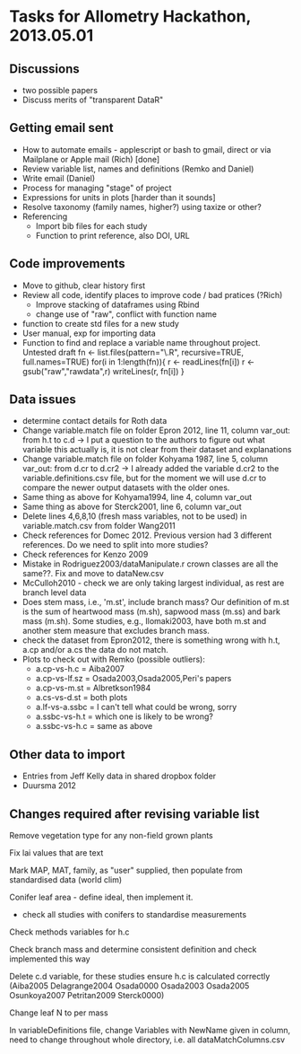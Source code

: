 # Tasks for Allometry Hackathon, 2013.05.01 

## Discussions

* two possible papers
* Discuss merits of "transparent DataR"

## Getting email sent

* How to automate emails - applescript or bash to gmail, direct or via
  Mailplane or Apple mail (Rich) [done]
* Review variable list, names and definitions (Remko and Daniel)
* Write email (Daniel)
* Process for managing "stage" of project
* Expressions for units in plots [harder than it sounds]
* Resolve taxonomy (family names, higher?) using taxize or other?
* Referencing
   - Import bib files for each study
   - Function to print reference, also DOI, URL


## Code improvements

* Move to github, clear history first
* Review all code, identify places to improve code / bad pratices (?Rich)
    - Improve stacking of dataframes using Rbind
    - change use of "raw", conflict with function name
* function to create std files for a new study
* User manual, exp for importing data
* Function to find and replace a variable name throughout project. Untested draft
    fn <- list.files(pattern="\\.R", recursive=TRUE, full.names=TRUE)
    for(i in 1:length(fn)){
       r <- readLines(fn[i])
       r <- gsub("raw","rawdata",r)
     writeLines(r, fn[i])
    }

## Data issues

* determine contact details for Roth data
* Change variable.match file on folder Epron 2012, line 11, column var_out: from h.t to c.d -> I put a question to the authors to figure out what variable this actually is, it is not clear from their dataset and explanations
* Change variable.match file on folder Kohyama 1987, line 5, column var_out: from d.cr to d.cr2 -> I already added the variable d.cr2 to the variable.definitions.csv file, but for the moment we will use d.cr to compare the newer output datasets with the older ones.
* Same thing as above for Kohyama1994, line 4, column var_out
* Same thing as above for Sterck2001, line 6, column var_out
* Delete lines 4,6,8,10 (fresh mass variables, not to be used) in variable.match.csv from folder Wang2011
* Check references for Domec 2012. Previous version had 3 different references. Do we need to split into more studies?
* Check references for Kenzo 2009
* Mistake in Rodriguez2003/dataManipulate.r crown classes are all the same??. Fix and move to dataNew.csv
* McCulloh2010 - check we are only taking largest individual, as rest are branch level data
* Does stem mass, i.e., 'm.st', include branch mass? Our definition of m.st is the sum of heartwood mass (m.sh), sapwood mass (m.ss) and bark mass (m.sh). Some studies, e.g., Ilomaki2003, have both m.st and another stem measure that excludes branch mass.
* check the dataset from Epron2012, there is something wrong with h.t, a.cp and/or a.cs the data do not match.
* Plots to check out with Remko (possible outliers):
	 - a.cp-vs-h.c = Aiba2007
	 - a.cp-vs-lf.sz = Osada2003,Osada2005,Peri's papers
	 - a.cp-vs-m.st = Albretkson1984
	 - a.cs-vs-d.st = both plots
	 - a.lf-vs-a.ssbc = I can't tell what could be wrong, sorry
	 - a.ssbc-vs-h.t = which one is likely to be wrong?
	 - a.ssbc-vs-h.c = same as above


## Other data to import

* Entries from Jeff Kelly data in shared dropbox folder
* Duursma 2012


## Changes required after revising variable list

Remove vegetation type for any non-field grown plants

Fix lai values that are text

Mark MAP, MAT, family, as "user" supplied, then populate from standardised data (world clim)

Conifer leaf area - define ideal, then implement it. 
 - check all studies with conifers to standardise measurements

Check methods variables for h.c

Check branch mass and determine consistent definition and check implemented this way

Delete c.d variable, for these studies ensure h.c is calculated correctly (Aiba2005       Delagrange2004 Osada0000      Osada2003      Osada2005      Osunkoya2007   Petritan2009   Sterck0000)

Change leaf N to per mass

In variableDefinitions file, change Variables with NewName given in column, need to change throughout whole directory, i.e. all dataMatchColumns.csv 



